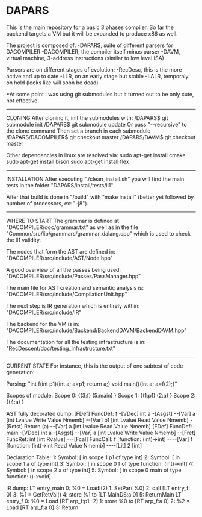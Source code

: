 # DAPARS
This is the main repository for a basic 3 phases compiler. So far the
backend targets a VM but it will be expanded to produce x86 as well.

The project is composed of:
-DAPARS, suite of different parsers for DACOMPILER
-DACOMPILER, the compiler itself minus parser
-DAVM, virtual machine, 3-address instructions (similar to low level ISA)

Parsers are on different stages of evolution:
-RecDesc, this is the more active and up to date
-LLR, on an early stage but stable
-LALR, temporaly on hold (looks like will soon be dead)

*At some point I was using git submodules but it turned out to be only cute,
not effective.

------------------------------------------------------------------------------
CLONING
After cloning it, init the submodules with:
/DAPARS$ git submodule init
/DAPARS$ git submodule update
Or pass "--recursive" to the clone command
Then set a branch in each submodule
/DAPARS/DACOMPILER$ git checkout master
/DAPARS/DAVM$ git checkout master

Other dependencies in linux are resolved via:
sudo apt-get install cmake
sudo apt-get install bison
sudo apt-get install flex

------------------------------------------------------------------------------
INSTALLATION
After executing "./clean_install.sh" you will find the main tests in the folder
"DAPARS/install/tests/ll1"

After that build is done in "/build" with "make install" (better yet followed
by number of processors, ex: "-j8").

------------------------------------------------------------------------------
WHERE TO START
The grammar is defined at "DACOMPILER/doc/grammar.txt" as well as in the file
"Common/src/lib/grammars/grammar_dalang.cpp" which is used to check the ll1
validity.

The nodes that form the AST are defined in:
"DACOMPILER/src/include/AST/Node.hpp"

A good overview of all the passes being used:
"DACOMPILER/src/include/Passes/PassManager.hpp"

The main file for AST creation and semantic analysis is:
"DACOMPILER/src/include/CompilationUnit.hpp"

The next step is IR generation which is entirely within:
"DACOMPILER/src/include/IR"

The backend for the VM is in:
"DACOMPILER/src/include/Backend/BackendDAVM/BackendDAVM.hpp"

The documentation for all the testing infrastructure is in:
"RecDescent/doc/testing_infrastructure.txt"

------------------------------------------------------------------------------
CURRENT STATE
For instance, this is the output of one subtest of code generation:

Parsing: "int f(int p1){int a; a=p1; return a;} void main(){int a; a=f(2);}"

Scopes of module:
Scope 0: {(3:f) (5:main) }
Scope 1: {(1:p1) (2:a) }
Scope 2: {(4:a) }


AST fully decorated dump:
[FDef] FuncDef: f
-[VDec] int a
-[Asgst]
--[Var] a [int Lvalue Write Value Nmemb]
--[Var] p1 [int Lvalue Read Value Nmemb]
-[Retst] Return (a)
--[Var] a [int Lvalue Read Value Nmemb]
[FDef] FuncDef: main
-[VDec] int a
-[Asgst]
--[Var] a [int Lvalue Write Value Nmemb]
--[Fret] FuncRet: int [int Rvalue]
---[Fcal] FuncCall: f [function: (int)->int]
----[Var] f [function: (int)->int Read Value Nmemb]
----[Lit] 2 [int]


Declaration Table:
1: Symbol: [ in scope 1 p1 of type int]
2: Symbol: [ in scope 1 a of type int]
3: Symbol: [ in scope 0 f of type function: (int)->int]
4: Symbol: [ in scope 2 a of type int]
5: Symbol: [ in scope 0 main of type function: ()->void]

IR dump:
LT entry_main
0: %0 = LoadI(2)
1: SetPar( %0)
2: call [LT entry_f: 0]
3: %1 = GetRetVal()
4: store %1 to [LT MainDS:a 0]
5: ReturnMain
LT entry_f
0: %0 = Load [RT arp_f:p1 -2]
1: store %0 to [RT arp_f:a 0]
2: %2 = Load [RT arp_f:a 0]
3: Return
